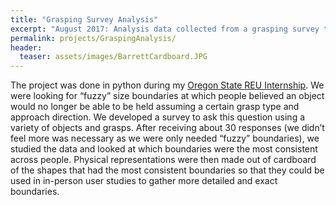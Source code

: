 ```yaml
---
title: "Grasping Survey Analysis"
excerpt: "August 2017: Analysis data collected from a grasping survey to find areas of future focus."
permalink: projects/GraspingAnalysis/
header:
  teaser: assets/images/BarrettCardboard.JPG
---
```


The project was done in python during my [Oregon State REU Internship](https://vlthrasher.github.io/work/01OSU/).  We were looking for “fuzzy” size boundaries at which people believed an object would no longer be able to be held assuming a certain grasp type and approach direction.  We developed a survey to ask this question using a variety of objects and grasps.  After receiving about 30 responses (we didn’t feel more was necessary as we were only needed “fuzzy” boundaries), we studied the data and looked at which boundaries were the most consistent across people.  Physical representations were then made out of cardboard of the shapes that had the most consistent boundaries so that they could be used in in-person user studies to gather more detailed and exact boundaries. 

